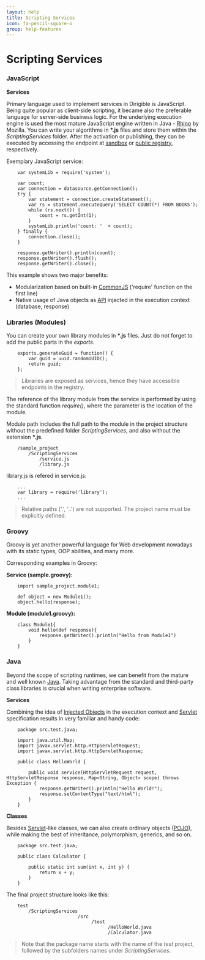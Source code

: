 ```yaml
---
layout: help
title: Scripting Services
icon: fa-pencil-square-o
group: help-features
---
```


Scripting Services
===

### JavaScript

**Services**	

Primary language used to implement services in Dirigible is JavaScript. Being quite popular as client-side scripting, it became also the preferable language for server-side business logic. For the underlying execution engine is used the most mature JavaScript engine written in Java - [Rhino](https://developer.mozilla.org/en-US/docs/Rhino) by Mozilla.
You can write your algorithms in **\*.js** files and store them within the *ScriptingServices* folder. After the activation or publishing, they can be executed by accessing the endpoint at [sandbox](activation.html) or [public registry](publication.html), respectively.

Exemplary JavaScript service:

		var systemLib = require('system');
		
		var count;
		var connection = datasource.getConnection();
		try {
		    var statement = connection.createStatement();
		    var rs = statement.executeQuery('SELECT COUNT(*) FROM BOOKS');
		    while (rs.next()) {
		        count = rs.getInt(1);
		    }
		    systemLib.println('count: '  + count);
		} finally {
		    connection.close();
		}
		
		response.getWriter().println(count);
		response.getWriter().flush();
		response.getWriter().close();


This example shows two major benefits:

*	Modularization based on built-in [CommonJS](http://wiki.commonjs.org/wiki/CommonJS) ('require' function on the first line)
*	Native usage of Java objects as [API](api.html) injected in the execution context (database, response)

### Libraries (Modules)

You can create your own library modules in **\*.js** files. Just do not forget to add the public parts in the *exports*.

		exports.generateGuid = function() {
		    var guid = uuid.randomUUID();
		    return guid;
		};


> Libraries are exposed as services, hence they have accessible endpoints in the registry.

The reference of the library module from the service is performed by using the standard function *require()*, where the parameter is the location of the module.

Module path includes the full path to the module in the project structure without the predefined folder *ScriptingServices*, and also without the extension **\*.js**.


		/sample_project
		    /ScriptingServices
		        /service.js
		        /library.js
        
library.js is refered in service.js:

		...
		var library = require('library');
		...


> Relative paths ('.', '..') are not supported. The project name must be explicitly defined.



### Groovy

Groovy is yet another powerful language for Web development nowadays with its static types, OOP abilities, and many more.

Corresponding examples in Groovy:

**Service (sample.groovy):**
		
		import sample_project.module1;
		
		def object = new Module1();
		object.hello(response);


**Module (module1.groovy):**

		class Module1{
		    void hello(def response){
		        response.getWriter().println("Hello from Module1")
		    }
		}


### Java

Beyond the scope of scripting runtimes, we can benefit from the mature and well known [Java](http://en.wikipedia.org/wiki/Java_programming_language). Taking advantage from the standard and third-party class libraries is crucial when writing enterprise software.

**Services**

Combining the idea of [Injected Objects](http://www.dirigible.io/help/api.html) in the execution context and [Servlet](http://en.wikipedia.org/wiki/Java_Servlet) specification results in very familiar and handy code:

		package src.test.java;
		
		import java.util.Map;
		import javax.servlet.http.HttpServletRequest;
		import javax.servlet.http.HttpServletResponse;
		
		public class HelloWorld {
		
		    public void service(HttpServletRequest request, HttpServletResponse response, Map<String, Object> scope) throws Exception {
		        response.getWriter().println("Hello World!");
		        response.setContentType("text/html");
		    }
		}


**Classes**

Besides [Servlet](http://en.wikipedia.org/wiki/Java_Servlet)-like classes, we can also create ordinary objects ([POJO](http://en.wikipedia.org/wiki/Plain_Old_Java_Object)), while making the best of inheritance, polymorphism, generics, and so on.

		package src.test.java;
		
		public class Calculator {
		
		    public static int sum(int x, int y) {
		        return x + y;
		    }
		}


The final project structure looks like this:


		test
		    /ScriptingServices
		                      /src
		                           /test
		                                 /HelloWorld.java
		                                 /Calculator.java


> Note that the package name starts with the name of the *test* project, followed by the subfolders names under *ScriptingServices*.
